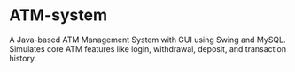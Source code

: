 # ATM-system
A Java-based ATM Management System with GUI using Swing and MySQL. Simulates core ATM features like login, withdrawal, deposit, and transaction history.
